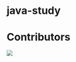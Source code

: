 # java-study

# Contributors
<a href="https://github.com/Weekly-Study/java-study/graphs/contributors">
  <img src="https://contrib.rocks/image?repo=Weekly-Study/java-study" />
</a>
